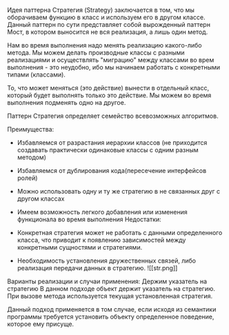 Идея паттерна Стратегия (Strategy) заключается в том, что мы оборачиваем функцию в класс и используем его в другом классе. Данный паттерн по сути представляет собой вырожденный паттерн Мост, в котором выносится не вся реализация, а лишь один метод.

Нам во время выполнения надо менять реализацию какого-либо метода. Мы можем делать производные классы с разными реализациями и осуществлять "миграцию" между классами во врем выполнения - это неудобно, ибо мы начинаем работать с конкретными типами (классами).

То, что может меняться (это действие) вынести в отдельный класс, который будет выполнять только это действие. Мы можем во время выполнения подменять одно на другое.

Паттерн Стратегия определяет семейство всевозможных алгоритмов.

Преимущества:

- Избавляемся от разрастания иерархии классов (не приходится создавать практически одинаковые классы с одним разным методом)
- Избавляемся от дублирования кода(пересечение интерфейсов ролей)
- Можно использовать одну и ту же стратегию в не связанных друг с другом классах
- Имеем возможность легкого добавления или изменения функционала во время выполнения
Недостатки:

- Конкретная стратегия может не работать с данными определенного класса, что приводит к появлению зависимостей между конкретными сущностями и стратегиями.
- Необходимость установления дружественных связей, либо реализация передачи данных в стратегию.
![[str.png]]

Варианты реализации и случаи применения:
Держим указатель на стратегию
В данном подходе объект держит указатель на стратегию. При вызове метода используется текущая установленная стратегия.

Данный подход применяется в том случае, если исходя из семантики программы требуется установить объекту определенное поведение, которое ему присуще.